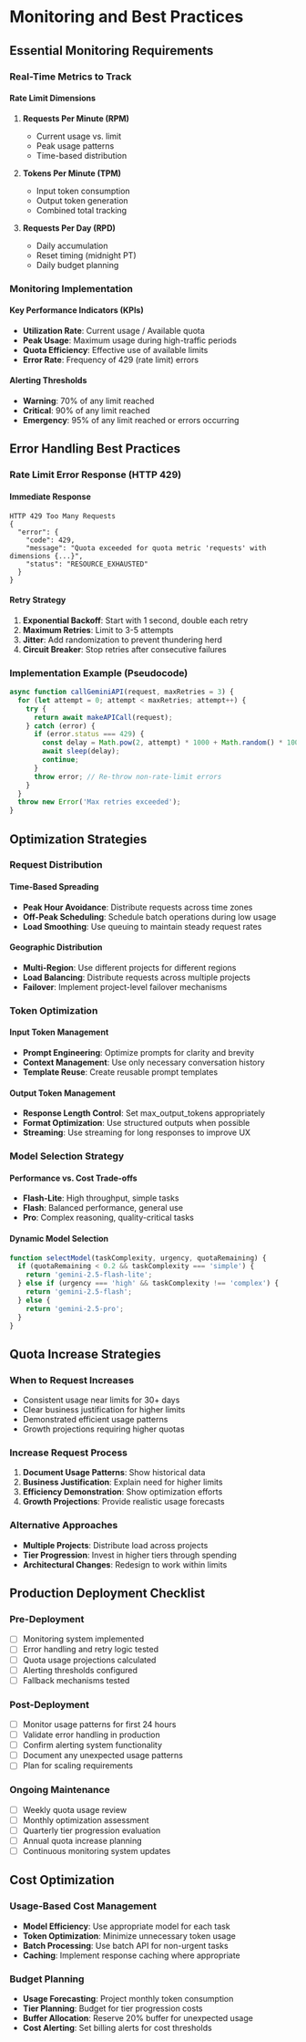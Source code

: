 # Monitoring and Best Practices

## Essential Monitoring Requirements

### Real-Time Metrics to Track

#### Rate Limit Dimensions
1. **Requests Per Minute (RPM)**
   - Current usage vs. limit
   - Peak usage patterns
   - Time-based distribution

2. **Tokens Per Minute (TPM)**
   - Input token consumption
   - Output token generation
   - Combined total tracking

3. **Requests Per Day (RPD)**
   - Daily accumulation
   - Reset timing (midnight PT)
   - Daily budget planning

### Monitoring Implementation

#### Key Performance Indicators (KPIs)
- **Utilization Rate**: Current usage / Available quota
- **Peak Usage**: Maximum usage during high-traffic periods
- **Quota Efficiency**: Effective use of available limits
- **Error Rate**: Frequency of 429 (rate limit) errors

#### Alerting Thresholds
- **Warning**: 70% of any limit reached
- **Critical**: 90% of any limit reached
- **Emergency**: 95% of any limit reached or errors occurring

## Error Handling Best Practices

### Rate Limit Error Response (HTTP 429)

#### Immediate Response
```
HTTP 429 Too Many Requests
{
  "error": {
    "code": 429,
    "message": "Quota exceeded for quota metric 'requests' with dimensions {...}",
    "status": "RESOURCE_EXHAUSTED"
  }
}
```

#### Retry Strategy
1. **Exponential Backoff**: Start with 1 second, double each retry
2. **Maximum Retries**: Limit to 3-5 attempts
3. **Jitter**: Add randomization to prevent thundering herd
4. **Circuit Breaker**: Stop retries after consecutive failures

### Implementation Example (Pseudocode)
```typescript
async function callGeminiAPI(request, maxRetries = 3) {
  for (let attempt = 0; attempt < maxRetries; attempt++) {
    try {
      return await makeAPICall(request);
    } catch (error) {
      if (error.status === 429) {
        const delay = Math.pow(2, attempt) * 1000 + Math.random() * 1000;
        await sleep(delay);
        continue;
      }
      throw error; // Re-throw non-rate-limit errors
    }
  }
  throw new Error('Max retries exceeded');
}
```

## Optimization Strategies

### Request Distribution

#### Time-Based Spreading
- **Peak Hour Avoidance**: Distribute requests across time zones
- **Off-Peak Scheduling**: Schedule batch operations during low usage
- **Load Smoothing**: Use queuing to maintain steady request rates

#### Geographic Distribution
- **Multi-Region**: Use different projects for different regions
- **Load Balancing**: Distribute requests across multiple projects
- **Failover**: Implement project-level failover mechanisms

### Token Optimization

#### Input Token Management
- **Prompt Engineering**: Optimize prompts for clarity and brevity
- **Context Management**: Use only necessary conversation history
- **Template Reuse**: Create reusable prompt templates

#### Output Token Management
- **Response Length Control**: Set max_output_tokens appropriately
- **Format Optimization**: Use structured outputs when possible
- **Streaming**: Use streaming for long responses to improve UX

### Model Selection Strategy

#### Performance vs. Cost Trade-offs
- **Flash-Lite**: High throughput, simple tasks
- **Flash**: Balanced performance, general use
- **Pro**: Complex reasoning, quality-critical tasks

#### Dynamic Model Selection
```typescript
function selectModel(taskComplexity, urgency, quotaRemaining) {
  if (quotaRemaining < 0.2 && taskComplexity === 'simple') {
    return 'gemini-2.5-flash-lite';
  } else if (urgency === 'high' && taskComplexity !== 'complex') {
    return 'gemini-2.5-flash';
  } else {
    return 'gemini-2.5-pro';
  }
}
```

## Quota Increase Strategies

### When to Request Increases
- Consistent usage near limits for 30+ days
- Clear business justification for higher limits
- Demonstrated efficient usage patterns
- Growth projections requiring higher quotas

### Increase Request Process
1. **Document Usage Patterns**: Show historical data
2. **Business Justification**: Explain need for higher limits
3. **Efficiency Demonstration**: Show optimization efforts
4. **Growth Projections**: Provide realistic usage forecasts

### Alternative Approaches
- **Multiple Projects**: Distribute load across projects
- **Tier Progression**: Invest in higher tiers through spending
- **Architectural Changes**: Redesign to work within limits

## Production Deployment Checklist

### Pre-Deployment
- [ ] Monitoring system implemented
- [ ] Error handling and retry logic tested
- [ ] Quota usage projections calculated
- [ ] Alerting thresholds configured
- [ ] Fallback mechanisms tested

### Post-Deployment
- [ ] Monitor usage patterns for first 24 hours
- [ ] Validate error handling in production
- [ ] Confirm alerting system functionality
- [ ] Document any unexpected usage patterns
- [ ] Plan for scaling requirements

### Ongoing Maintenance
- [ ] Weekly quota usage review
- [ ] Monthly optimization assessment
- [ ] Quarterly tier progression evaluation
- [ ] Annual quota increase planning
- [ ] Continuous monitoring system updates

## Cost Optimization

### Usage-Based Cost Management
- **Model Efficiency**: Use appropriate model for each task
- **Token Optimization**: Minimize unnecessary token usage
- **Batch Processing**: Use batch API for non-urgent tasks
- **Caching**: Implement response caching where appropriate

### Budget Planning
- **Usage Forecasting**: Project monthly token consumption
- **Tier Planning**: Budget for tier progression costs
- **Buffer Allocation**: Reserve 20% buffer for unexpected usage
- **Cost Alerting**: Set billing alerts for cost thresholds